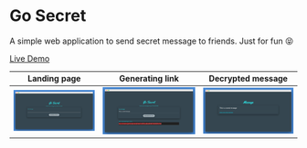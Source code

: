 # Go Secret

A simple web application to send secret message to friends. Just for fun :stuck_out_tongue_closed_eyes:

[Live Demo](https://chimeraorg.github.io/go-secret/index.html)

|     Landing page      |        Generating link        |        Decrypted message        |
| :-------------------: | :---------------------------: | :-----------------------------: |
| ![landing](img/1.png) | ![generating link](img/2.png) | ![decrypted message](img/3.png) |